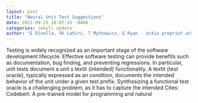 ```yaml
--- 
layout: post 
title: "Neural Unit Test Suggestions" 
date: 2021-09-25 18:07:15 -0400 
categories: jekyll update 
author: "E Dinella, SK Lahiri, T Mytkowicz, G Ryan - arXiv preprint arXiv:2109.09262, 2021" 
--- 
```

Testing is widely recognized as an important stage of the software development lifecycle. Effective software testing can provide benefits such as documentation, bug finding, and preventing regressions. In particular, unit tests document a unit s textit {intended} functionality. A textit {test oracle}, typically expressed as an condition, documents the intended behavior of the unit under a given test prefix. Synthesizing a functional test oracle is a challenging problem, as it has to capture the intended Cites: Codebert: A pre-trained model for programming and natural
